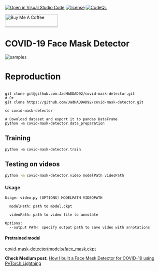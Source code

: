 [![Open in Visual Studio Code](https://open.vscode.dev/badges/open-in-vscode.svg)](https://open.vscode.dev/JadHADDAD92/covid-mask-detector)
[![license](https://img.shields.io/badge/License-MIT-blue.svg)](https://github.com/JadHADDAD92/covid-mask-detector/blob/master/LICENSE)
[![CodeQL](https://github.com/JadHADDAD92/covid-mask-detector/actions/workflows/codeql-analysis.yml/badge.svg)](https://github.com/JadHADDAD92/covid-mask-detector/actions/workflows/codeql-analysis.yml)

<a href="https://www.buymeacoffee.com/jadhaddad" target="_blank">
  <img src="https://cdn.buymeacoffee.com/buttons/v2/default-yellow.png" alt="Buy Me A Coffee" style="height: 41px !important;width: 174px !important;box-shadow: 0px 3px 2px 0px rgba(190, 190, 190, 0.5) !important;-webkit-box-shadow: 0px 3px 2px 0px rgba(190, 190, 190, 0.5) !important;" height="41" width="174">
</a>


# COVID-19 Face Mask Detector

![samples](images/testmask.gif)
# Reproduction
```Shell

git clone git@github.com:JadHADDAD92/covid-mask-detector.git
# Or
git clone https://github.com/JadHADDAD92/covid-mask-detector.git

cd covid-mask-detector

# Download dataset and export it to pandas DataFrame
python -m covid-mask-detector.data_preparation
```
## Training

```Shell
python -m covid-mask-detector.train
```

## Testing on videos
```sh
python -m covid-mask-detector.video modelPath videoPath
```

### Usage
```
Usage: video.py [OPTIONS] MODELPATH VIDEOPATH

  modelPath: path to model.ckpt

  videoPath: path to video file to annotate

Options:
  --output PATH  specify output path to save video with annotations
```
#### Pretrained model
[covid-mask-detector/models/face_mask.ckpt](https://github.com/JadHADDAD92/covid-mask-detector/blob/master/covid-mask-detector/models/face_mask.ckpt)

**Check Medium post:** [How I built a Face Mask Detector for COVID-19 using PyTorch Lightning](https://towardsdatascience.com/how-i-built-a-face-mask-detector-for-covid-19-using-pytorch-lightning-67eb3752fd61)
